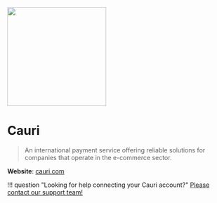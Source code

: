 <img src="https://static.openfintech.io/payment_providers/cauri/logo.png?w=225" width="225px" >

# Cauri

> An international payment service offering reliable solutions for companies that operate in the e-commerce sector.

**Website**: [cauri.com](https://cauri.com/)

!!! question "Looking for help connecting your Cauri account?"
    <!--email_off-->[Please contact our support team!](mailto:{{custom.support_email}})<!--/email_off-->
